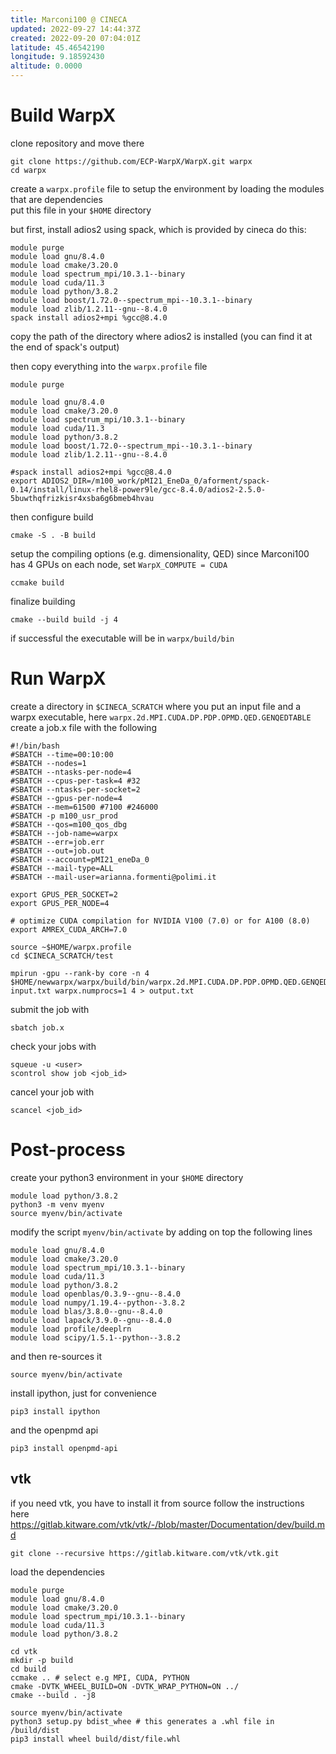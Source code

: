 ```yaml
---
title: Marconi100 @ CINECA
updated: 2022-09-27 14:44:37Z
created: 2022-09-20 07:04:01Z
latitude: 45.46542190
longitude: 9.18592430
altitude: 0.0000
---
```


# Build WarpX
clone repository and move there 
```
git clone https://github.com/ECP-WarpX/WarpX.git warpx
cd warpx
```

create a `warpx.profile` file to setup the environment by loading the modules that are dependencies  
put this file in your `$HOME` directory

but first, install adios2 using spack, which is provided by cineca
do this: 
```
module purge
module load gnu/8.4.0
module load cmake/3.20.0
module load spectrum_mpi/10.3.1--binary
module load cuda/11.3
module load python/3.8.2
module load boost/1.72.0--spectrum_mpi--10.3.1--binary
module load zlib/1.2.11--gnu--8.4.0
spack install adios2+mpi %gcc@8.4.0
```
copy the path of the directory where adios2 is installed (you can find it at the end of spack's output)

then copy everything into the `warpx.profile` file 
```
module purge

module load gnu/8.4.0
module load cmake/3.20.0
module load spectrum_mpi/10.3.1--binary
module load cuda/11.3
module load python/3.8.2
module load boost/1.72.0--spectrum_mpi--10.3.1--binary
module load zlib/1.2.11--gnu--8.4.0

#spack install adios2+mpi %gcc@8.4.0
export ADIOS2_DIR=/m100_work/pMI21_EneDa_0/aforment/spack-0.14/install/linux-rhel8-power9le/gcc-8.4.0/adios2-2.5.0-5buwthqfrizkisr4xsba6g6bmeb4hvau
```

then configure build
```
cmake -S . -B build
```

setup the compiling options (e.g. dimensionality, QED)
since Marconi100 has 4 GPUs on each node, set `WarpX_COMPUTE = CUDA` 
```
ccmake build
``` 

finalize building
```
cmake --build build -j 4
```

if successful the executable will be in `warpx/build/bin`

# Run WarpX
create a directory in `$CINECA_SCRATCH` where you put an input file and a warpx executable, here `warpx.2d.MPI.CUDA.DP.PDP.OPMD.QED.GENQEDTABLE`
create a job.x file with the following
```
#!/bin/bash
#SBATCH --time=00:10:00
#SBATCH --nodes=1
#SBATCH --ntasks-per-node=4
#SBATCH --cpus-per-task=4 #32 
#SBATCH --ntasks-per-socket=2
#SBATCH --gpus-per-node=4
#SBATCH --mem=61500 #7100 #246000
#SBATCH -p m100_usr_prod
#SBATCH --qos=m100_qos_dbg
#SBATCH --job-name=warpx
#SBATCH --err=job.err
#SBATCH --out=job.out
#SBATCH --account=pMI21_eneDa_0
#SBATCH --mail-type=ALL
#SBATCH --mail-user=arianna.formenti@polimi.it

export GPUS_PER_SOCKET=2
export GPUS_PER_NODE=4

# optimize CUDA compilation for NVIDIA V100 (7.0) or for A100 (8.0)
export AMREX_CUDA_ARCH=7.0

source ~$HOME/warpx.profile
cd $CINECA_SCRATCH/test

mpirun -gpu --rank-by core -n 4 $HOME/newwarpx/warpx/build/bin/warpx.2d.MPI.CUDA.DP.PDP.OPMD.QED.GENQEDTABLES input.txt warpx.numprocs=1 4 > output.txt
```

submit the job with 
```
sbatch job.x
```

check your jobs with 
```
squeue -u <user>
scontrol show job <job_id>
``` 

cancel your job with 
```
scancel <job_id>
```

# Post-process 
create your python3 environment in your `$HOME` directory 
```
module load python/3.8.2
python3 -m venv myenv
source myenv/bin/activate
```

modify the script `myenv/bin/activate`  by adding on top the following lines 
```
module load gnu/8.4.0
module load cmake/3.20.0
module load spectrum_mpi/10.3.1--binary
module load cuda/11.3
module load python/3.8.2
module load openblas/0.3.9--gnu--8.4.0
module load numpy/1.19.4--python--3.8.2
module load blas/3.8.0--gnu--8.4.0
module load lapack/3.9.0--gnu--8.4.0
module load profile/deeplrn
module load scipy/1.5.1--python--3.8.2
```

and then re-sources it 
```
source myenv/bin/activate
```

install ipython, just for convenience  
```
pip3 install ipython
``` 
and the openpmd api
```
pip3 install openpmd-api
``` 


## vtk 
if you need vtk, you have to install it from source 
follow the instructions here 
https://gitlab.kitware.com/vtk/vtk/-/blob/master/Documentation/dev/build.md

```
git clone --recursive https://gitlab.kitware.com/vtk/vtk.git
```

load the dependencies 
```
module purge
module load gnu/8.4.0
module load cmake/3.20.0
module load spectrum_mpi/10.3.1--binary
module load cuda/11.3
module load python/3.8.2
```

```
cd vtk 
mkdir -p build
cd build
ccmake .. # select e.g MPI, CUDA, PYTHON
cmake -DVTK_WHEEL_BUILD=ON -DVTK_WRAP_PYTHON=ON ../
cmake --build . -j8
```

```
source myenv/bin/activate
python3 setup.py bdist_whee # this generates a .whl file in /build/dist
pip3 install wheel build/dist/file.whl
```
